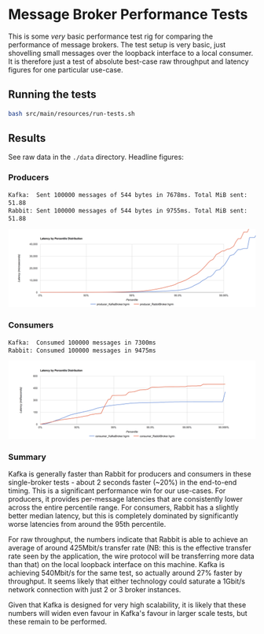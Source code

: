 # Message Broker Performance Tests

This is some *very* basic performance test rig for comparing the performance of
message brokers. The test setup is very basic, just shovelling small messages over
the loopback interface to a local consumer. It is therefore just a test of absolute
best-case raw throughput and latency figures for one particular use-case.

## Running the tests

```bash
bash src/main/resources/run-tests.sh
```

## Results

See raw data in the `./data` directory. Headline figures:

### Producers
```
Kafka:  Sent 100000 messages of 544 bytes in 7678ms. Total MiB sent: 51.88
Rabbit: Sent 100000 messages of 544 bytes in 9755ms. Total MiB sent: 51.88
```

![](data/Producer-100000-99.99.png)

### Consumers

```
Kafka:  Consumed 100000 messages in 7300ms
Rabbit: Consumed 100000 messages in 9475ms
```

![](data/Consumer-100000.png)

### Summary

Kafka is generally faster than Rabbit for producers and consumers in these single-broker tests - about 2 seconds
faster (~20%) in the end-to-end timing. This is a significant performance win for our use-cases. For producers,
it provides per-message latencies that are consistently lower across the entire percentile range. For consumers, Rabbit
has a slightly better median latency, but this is completely dominated by significantly worse latencies from around the
95th percentile.

For raw throughput, the numbers indicate that Rabbit is able to achieve an average of around 425Mbit/s transfer rate 
(NB: this is the effective transfer rate seen by the application, the wire protocol will be transferring more data 
than that) on the local loopback interface on this machine. Kafka is achieving 540Mbit/s for the same test, so 
actually around 27% faster by throughput. It seems likely that either technology could saturate a 1Gbit/s network connection
with just 2 or 3 broker instances.

Given that Kafka is designed for very high scalability, it is likely that these numbers will widen even favour in Kafka's
favour in larger scale tests, but these remain to be performed.
